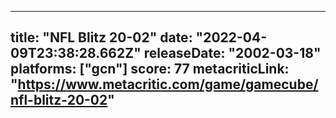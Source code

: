 
---
title: "NFL Blitz 20-02"
date: "2022-04-09T23:38:28.662Z"
releaseDate: "2002-03-18"
platforms: ["gcn"]
score: 77
metacriticLink: "https://www.metacritic.com/game/gamecube/nfl-blitz-20-02"
---
